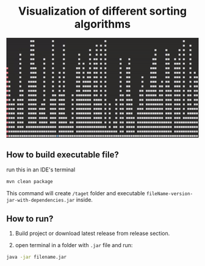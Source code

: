 <h1 align="center">
    Visualization of different sorting algorithms</h1>

<p align="center">
    <img src="assets/README-animation.gif" alt="Insertion sort gif"/></p>

## How to build executable file?

run this in an IDE's terminal 

``` bash
mvn clean package
```

This command will create `/taget` folder and executable `fileName-version-jar-with-dependencies.jar` inside.

## How to run?

1. Build project or download latest release from release section.

2. open terminal in a folder with `.jar` file and run:

``` bash
java -jar filename.jar
```
